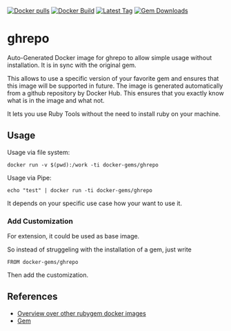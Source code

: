 [![Docker pulls](https://img.shields.io/docker/pulls/rubygem/ghrepo.svg)](https://hub.docker.com/r/rubygem/ghrepo/)
[![Docker Build](https://img.shields.io/docker/automated/rubygem/ghrepo.svg)](https://hub.docker.com/r/rubygem/ghrepo/)
[![Latest Tag](https://img.shields.io/github/tag/docker-rubygem/ghrepo.svg)](https://hub.docker.com/r/rubygem/ghrepo/)
[![Gem Downloads](https://img.shields.io/gem/dt/ghrepo.svg)](https://rubygems.org/gems/ghrepo/)
# ghrepo

Auto-Generated Docker image for ghrepo to allow simple usage without installation.
It is in sync with the original gem.

This allows to use a specific version of your favorite gem and ensures that this image will be supported in future.
The image is generated automatically from a github repository by Docker Hub.
This ensures that you exactly know what is in the image and what not.

It lets you use Ruby Tools without the need to install ruby on your machine.

## Usage

Usage via file system:

`docker run -v $(pwd):/work -ti docker-gems/ghrepo`

Usage via Pipe:

`echo "test" | docker run -ti docker-gems/ghrepo`

It depends on your specific use case how your want to use it.

### Add Customization

For extension, it could be used as base image.

So instead of struggeling with the installation of a gem, just write

`FROM docker-gems/ghrepo`

Then add the customization.

## References

 - [Overview over other rubygem docker images](https://github.com/thinkbot/docker-rubygem)
 - [Gem](https://rubygems.org/gems/ghrepo/)
